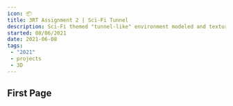```yaml
---
icon: 📦
title: 3RT Assignment 2 | Sci-Fi Tunnel
description: Sci-Fi themed "tunnel-like" environment modeled and textured in Maya and Substance Painter. Environment built in Unity
started: 08/06/2021
date: 2021-06-08
tags: 
 - "2021"
 - projects
 - 3D
---
```


## First Page